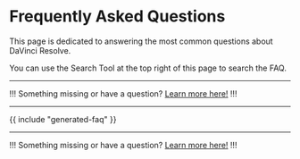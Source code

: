 # Frequently Asked Questions

This page is dedicated to answering the most common questions about DaVinci Resolve.

You can use the Search Tool at the top right of this page to search the FAQ.

---

!!!
Something missing or have a question? [Learn more here!](/contribute/)
!!!

---

{{ include "generated-faq" }}

---

!!!
Something missing or have a question? [Learn more here!](/contribute/)
!!!
